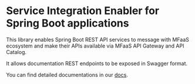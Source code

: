 # Service Integration Enabler for Spring Boot applications

This library enables Spring Boot REST API services to message with MFaaS ecosystem 
and make their APIs available via MFaaS API Gateway and API Catalog.

It allows documentation REST endpoints to be exposed in Swagger format.

You can find detailed documentations in our [docs][Documentation].

[Documentation]: https://github.com/zowe/Giza-docs/tree/master/topics/api-mediation/onboard-an-existing-spring-boot-rest-api-service.md
